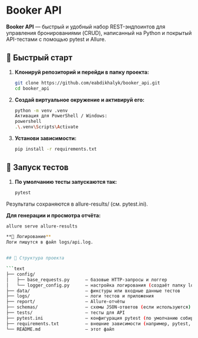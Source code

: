 # Booker API

**Booker API** — быстрый и удобный набор REST-эндпоинтов для управления бронированиями (CRUD), написанный на Python и покрытый API-тестами с помощью pytest и Allure.

## 🚀 Быстрый старт

1. **Клонируй репозиторий и перейди в папку проекта:**
   ```bash
   git clone https://github.com/eabdikhalyk/booker_api.git
   cd booker_api

2. **Создай виртуальное окружение и активируй его:**
   ```bash
   python -m venv .venv
   Активация для PowerShell / Windows:
   powershell
   .\.venv\Scripts\Activate

3. **Установи зависимости:**
   ```bash
   pip install -r requirements.txt

## 🧪 Запуск тестов
1. **По умолчанию тесты запускаются так:**

   ```bash
   pytest
   
Результаты сохраняются в allure-results/ (см. pytest.ini).

**Для генерации и просмотра отчёта:**

   ```bash
   allure serve allure-results

**📝 Логирование**
Логи пишутся в файл logs/api.log.


## 📂 Структура проекта

```text
├── config/
│   ├── base_requests.py      — базовые HTTP-запросы и логгер
│   └── logger_config.py      — настройка логирования (создаёт папку log’ов)
├── data/                     — фикстуры или входные данные тестов
├── logs/                     — логи тестов и приложения
├── report/                   — Allure-отчёты
├── schemas/                  — схемы JSON-ответов (если используются)
├── tests/                    — тесты для API
├── pytest.ini                — конфигурация pytest (по умолчанию собирает Allure-результаты)
├── requirements.txt          — внешние зависимости (например, pytest, allure-pytest)
└── README.md                 — этот файл
